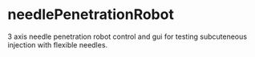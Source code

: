 # needlePenetrationRobot
3 axis needle penetration robot control and gui for testing subcuteneous injection with flexible needles.
